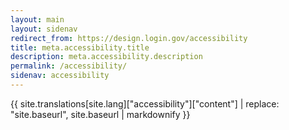 ```yaml
---
layout: main
layout: sidenav
redirect_from: https://design.login.gov/accessibility
title: meta.accessibility.title
description: meta.accessibility.description
permalink: /accessibility/
sidenav: accessibility
---
```


{{ site.translations[site.lang]["accessibility"]["content"] | replace: "site.baseurl", site.baseurl | markdownify }}
